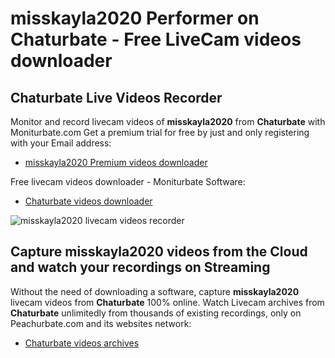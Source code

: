 # misskayla2020 Performer on Chaturbate - Free LiveCam videos downloader

## Chaturbate Live Videos Recorder

Monitor and record livecam videos of **misskayla2020** from **Chaturbate** with Moniturbate.com
Get a premium trial for free by just and only registering with your Email address:
* [misskayla2020 Premium videos downloader](https://moniturbate.com/request-demo-licence-key.html)

Free livecam videos downloader - Moniturbate Software:
* [Chaturbate videos downloader](https://moniturbate.com/moniturbate-download-software.html)

![misskayla2020 livecam videos recorder](https://peachurnet.com/templates/moniturbate-software.png)


## Capture misskayla2020 videos from the Cloud and watch your recordings on Streaming

Without the need of downloading a software, capture **misskayla2020** livecam videos from **Chaturbate** 100% online.
Watch Livecam archives from **Chaturbate** unlimitedly from thousands of existing recordings, only on Peachurbate.com and its websites network:
* [Chaturbate videos archives](https://peachurnet.com/)